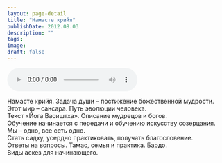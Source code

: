 ```yaml
---
layout: page-detail
title: "Намасте крийя"
publishDate: 2012.08.03
description: ""
tags:
image:
draft: false
---
```


<audio title="2012.08.03 - Намасте крийя.mp3" src="https://filer-api.advayta.org/v1.0/public/files/73959" controls=""></audio>

 Намасте крийя. Задача души – постижение божественной мудрости.  
 Этот мир – сансара. Путь эволюции человека.  
 Текст «Йога Васиштха». Описание мудрецов и богов.  
 Обучение начинается с передачи и обучению искусству созерцания.  
 Мы – одно, все сеть одно.  
 Стать садху, усердно практиковать, получать благословение.  
 Ответы на вопросы. Тамас, семья и практика. Бардо.  
 Виды аскез для начинающего.  

  
